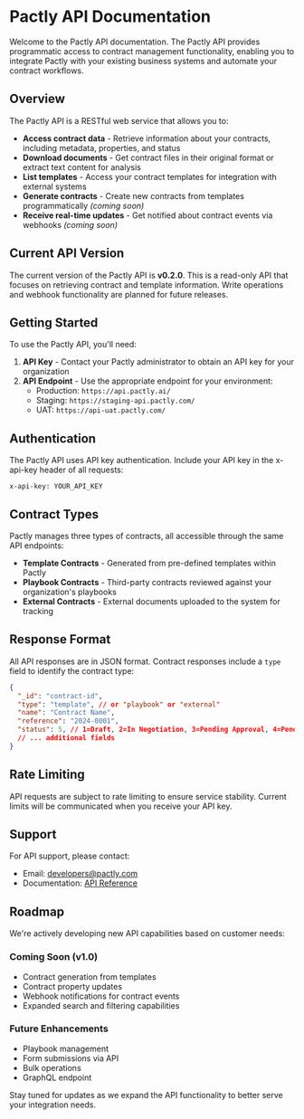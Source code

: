 # Pactly API Documentation

Welcome to the Pactly API documentation. The Pactly API provides programmatic access to contract management functionality, enabling you to integrate Pactly with your existing business systems and automate your contract workflows.

## Overview

The Pactly API is a RESTful web service that allows you to:

- **Access contract data** - Retrieve information about your contracts, including metadata, properties, and status
- **Download documents** - Get contract files in their original format or extract text content for analysis
- **List templates** - Access your contract templates for integration with external systems
- **Generate contracts** - Create new contracts from templates programmatically *(coming soon)*
- **Receive real-time updates** - Get notified about contract events via webhooks *(coming soon)*

## Current API Version

The current version of the Pactly API is **v0.2.0**. This is a read-only API that focuses on retrieving contract and template information. Write operations and webhook functionality are planned for future releases.

## Getting Started

To use the Pactly API, you'll need:

1. **API Key** - Contact your Pactly administrator to obtain an API key for your organization
2. **API Endpoint** - Use the appropriate endpoint for your environment:
   - Production: `https://api.pactly.ai/`
   - Staging: `https://staging-api.pactly.com/`
   - UAT: `https://api-uat.pactly.com/`

## Authentication

The Pactly API uses API key authentication. Include your API key in the x-api-key header of all requests:

```
x-api-key: YOUR_API_KEY
```

## Contract Types

Pactly manages three types of contracts, all accessible through the same API endpoints:

- **Template Contracts** - Generated from pre-defined templates within Pactly
- **Playbook Contracts** - Third-party contracts reviewed against your organization's playbooks
- **External Contracts** - External documents uploaded to the system for tracking

## Response Format

All API responses are in JSON format. Contract responses include a `type` field to identify the contract type:

```json
{
  "_id": "contract-id",
  "type": "template", // or "playbook" or "external"
  "name": "Contract Name",
  "reference": "2024-0001",
  "status": 5, // 1=Draft, 2=In Negotiation, 3=Pending Approval, 4=Pending Signature, 5=Executed, 6=Terminated
  // ... additional fields
}
```

## Rate Limiting

API requests are subject to rate limiting to ensure service stability. Current limits will be communicated when you receive your API key.

## Support

For API support, please contact:
- Email: developers@pactly.com
- Documentation: [API Reference](./api-reference.html)

## Roadmap

We're actively developing new API capabilities based on customer needs:

### Coming Soon (v1.0)
- Contract generation from templates
- Contract property updates
- Webhook notifications for contract events
- Expanded search and filtering capabilities

### Future Enhancements
- Playbook management
- Form submissions via API
- Bulk operations
- GraphQL endpoint

Stay tuned for updates as we expand the API functionality to better serve your integration needs.